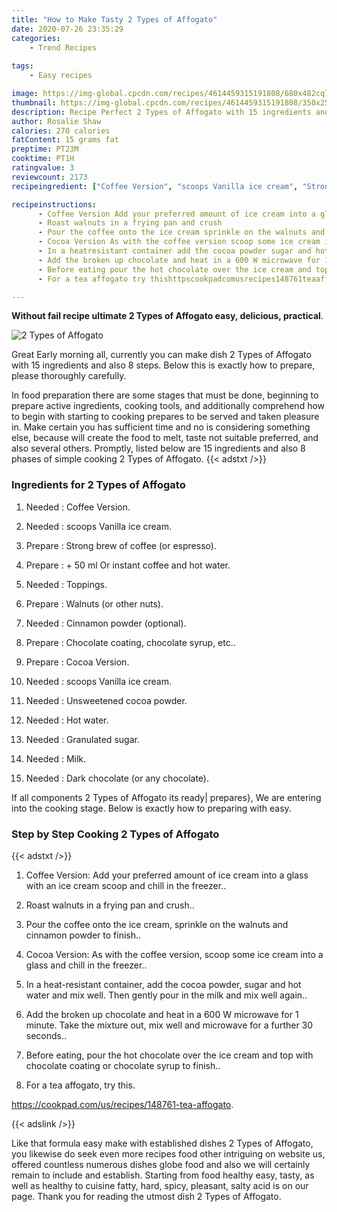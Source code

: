 ```yaml
---
title: "How to Make Tasty 2 Types of Affogato"
date: 2020-07-26 23:35:29
categories:
    - Trend Recipes
    
tags:
    - Easy recipes

image: https://img-global.cpcdn.com/recipes/4614459315191808/680x482cq70/2-types-of-affogato-recipe-main-photo.jpg
thumbnail: https://img-global.cpcdn.com/recipes/4614459315191808/350x250cq70/2-types-of-affogato-recipe-main-photo.jpg
description: Recipe Perfect 2 Types of Affogato with 15 ingredients and 8 stages of easy cooking.
author: Rosalie Shaw
calories: 270 calories
fatContent: 15 grams fat
preptime: PT23M
cooktime: PT1H
ratingvalue: 3
reviewcount: 2173
recipeingredient: ["Coffee Version", "scoops Vanilla ice cream", "Strong brew of coffee or espresso", " 50 ml Or instant coffee and hot water", "Toppings", "Walnuts or other nuts", "Cinnamon powder optional", "Chocolate coating chocolate syrup etc", "Cocoa Version", "scoops Vanilla ice cream", "Unsweetened cocoa powder", "Hot water", "Granulated sugar", "Milk", "Dark chocolate or any chocolate"]

recipeinstructions: 
      - Coffee Version Add your preferred amount of ice cream into a glass with an ice cream scoop and chill in the freezer 
      - Roast walnuts in a frying pan and crush 
      - Pour the coffee onto the ice cream sprinkle on the walnuts and cinnamon powder to finish 
      - Cocoa Version As with the coffee version scoop some ice cream into a glass and chill in the freezer 
      - In a heatresistant container add the cocoa powder sugar and hot water and mix well Then gently pour in the milk and mix well again 
      - Add the broken up chocolate and heat in a 600 W microwave for 1 minute Take the mixture out mix well and microwave for a further 30 seconds 
      - Before eating pour the hot chocolate over the ice cream and top with chocolate coating or chocolate syrup to finish 
      - For a tea affogato try thishttpscookpadcomusrecipes148761teaaffogato

---
```




**Without fail recipe ultimate 2 Types of Affogato easy, delicious, practical**. 


![2 Types of Affogato](https://img-global.cpcdn.com/recipes/4614459315191808/680x482cq70/2-types-of-affogato-recipe-main-photo.jpg "2 Types of Affogato")




Great Early morning all, currently you can make dish 2 Types of Affogato with 15 ingredients and also 8 steps. Below this is exactly how to prepare, please thoroughly carefully.

In food preparation there are some stages that must be done, beginning to prepare active ingredients, cooking tools, and additionally comprehend how to begin with starting to cooking prepares to be served and taken pleasure in. Make certain you has sufficient time and no is considering something else, because will create the food to melt, taste not suitable preferred, and also several others. Promptly, listed below are 15 ingredients and also 8 phases of simple cooking 2 Types of Affogato.
{{< adstxt />}}

### Ingredients for 2 Types of Affogato


1. Needed  : Coffee Version.

1. Needed  : scoops Vanilla ice cream.

1. Prepare  : Strong brew of coffee (or espresso).

1. Prepare  : + 50 ml Or instant coffee and hot water.

1. Needed  : Toppings.

1. Prepare  : Walnuts (or other nuts).

1. Needed  : Cinnamon powder (optional).

1. Prepare  : Chocolate coating, chocolate syrup, etc..

1. Prepare  : Cocoa Version.

1. Needed  : scoops Vanilla ice cream.

1. Needed  : Unsweetened cocoa powder.

1. Needed  : Hot water.

1. Needed  : Granulated sugar.

1. Needed  : Milk.

1. Needed  : Dark chocolate (or any chocolate).



If all components 2 Types of Affogato its ready| prepares}, We are entering into the cooking stage. Below is exactly how to preparing with easy.

### Step by Step Cooking 2 Types of Affogato

{{< adstxt />}}


1. Coffee Version: Add your preferred amount of ice cream into a glass with an ice cream scoop and chill in the freezer..



1. Roast walnuts in a frying pan and crush..



1. Pour the coffee onto the ice cream, sprinkle on the walnuts and cinnamon powder to finish..



1. Cocoa Version: As with the coffee version, scoop some ice cream into a glass and chill in the freezer..



1. In a heat-resistant container, add the cocoa powder, sugar and hot water and mix well. Then gently pour in the milk and mix well again..



1. Add the broken up chocolate and heat in a 600 W microwave for 1 minute. Take the mixture out, mix well and microwave for a further 30 seconds..



1. Before eating, pour the hot chocolate over the ice cream and top with chocolate coating or chocolate syrup to finish..



1. For a tea affogato, try this.

https://cookpad.com/us/recipes/148761-tea-affogato.





{{< adslink />}}

Like that formula easy make with established dishes 2 Types of Affogato, you likewise do seek even more recipes food other intriguing on website us, offered countless numerous dishes globe food and also we will certainly remain to include and establish. Starting from food healthy easy, tasty, as well as healthy to cuisine fatty, hard, spicy, pleasant, salty acid is on our page. Thank you for reading the utmost dish 2 Types of Affogato.
